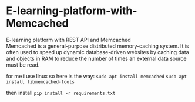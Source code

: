 # E-learning-platform-with-Memcached
E-learning platform with REST API and Memcached  
Memcached is a general-purpose distributed memory-caching system. It is often used to speed up dynamic database-driven websites by caching data
and objects in RAM to reduce the number of times an external data source must be read.

for me i use linux so here is the way:
`sudo apt install memcached`
`sudo apt install libmemcached-tools`

then install `pip install -r requirements.txt` 